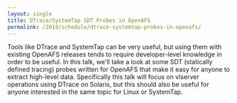 ```yaml
---
layout: single
title: DTrace/SystemTap SDT Probes in OpenAFS
permalink: /2019/schedule/dtrace-systemtap-probes-in-openafs/
---
```


Tools like DTrace and SystemTap can be very useful, but using them with
existing OpenAFS releases tends to require developer-level knowledge in order
to be useful. In this talk, we'll take a look at some SDT (statically defined
tracing) probes written for OpenAFS that make it easy for anyone to extract
high-level data. Specifically this talk will focus on vlserver operations using
DTrace on Solaris, but this should also be useful for anyone interested in the
same topic for Linux or SystemTap.
